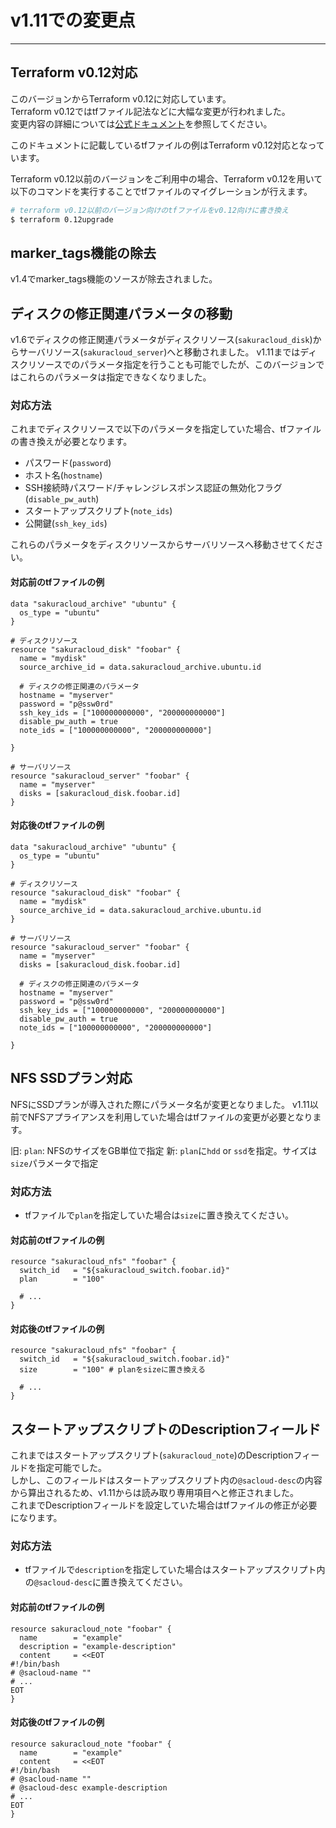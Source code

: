 # v1.11での変更点

---

## Terraform v0.12対応

このバージョンからTerraform v0.12に対応しています。  
Terraform v0.12ではtfファイル記法などに大幅な変更が行われました。  
変更内容の詳細については[公式ドキュメント](https://terraform.io/docs/)を参照してください。

このドキュメントに記載しているtfファイルの例はTerraform v0.12対応となっています。

Terraform v0.12以前のバージョンをご利用中の場合、Terraform v0.12を用いて以下のコマンドを実行することでtfファイルのマイグレーションが行えます。

```bash
# terraform v0.12以前のバージョン向けのtfファイルをv0.12向けに書き換え
$ terraform 0.12upgrade
```

## marker_tags機能の除去
   
v1.4でmarker_tags機能のソースが除去されました。 

## ディスクの修正関連パラメータの移動

v1.6でディスクの修正関連パラメータがディスクリソース(`sakuracloud_disk`)からサーバリソース(`sakuracloud_server`)へと移動されました。
v1.11まではディスクリソースでのパラメータ指定を行うことも可能でしたが、このバージョンではこれらのパラメータは指定できなくなりました。  

### 対応方法

これまでディスクリソースで以下のパラメータを指定していた場合、tfファイルの書き換えが必要となります。

- パスワード(`password`)
- ホスト名(`hostname`)
- SSH接続時パスワード/チャレンジレスポンス認証の無効化フラグ(`disable_pw_auth`)
- スタートアップスクリプト(`note_ids`)
- 公開鍵(`ssh_key_ids`)

これらのパラメータをディスクリソースからサーバリソースへ移動させてください。

#### 対応前のtfファイルの例

```hcl
data "sakuracloud_archive" "ubuntu" {
  os_type = "ubuntu"
}

# ディスクリソース
resource "sakuracloud_disk" "foobar" {
  name = "mydisk"
  source_archive_id = data.sakuracloud_archive.ubuntu.id
 
  # ディスクの修正関連のパラメータ 
  hostname = "myserver"
  password = "p@ssw0rd"
  ssh_key_ids = ["100000000000", "200000000000"]
  disable_pw_auth = true
  note_ids = ["100000000000", "200000000000"]

}

# サーバリソース
resource "sakuracloud_server" "foobar" {
  name = "myserver"
  disks = [sakuracloud_disk.foobar.id]
}
```

#### 対応後のtfファイルの例

```hcl
data "sakuracloud_archive" "ubuntu" {
  os_type = "ubuntu"
}

# ディスクリソース
resource "sakuracloud_disk" "foobar" {
  name = "mydisk"
  source_archive_id = data.sakuracloud_archive.ubuntu.id
}

# サーバリソース
resource "sakuracloud_server" "foobar" {
  name = "myserver"
  disks = [sakuracloud_disk.foobar.id]
  
  # ディスクの修正関連のパラメータ 
  hostname = "myserver"
  password = "p@ssw0rd"
  ssh_key_ids = ["100000000000", "200000000000"]
  disable_pw_auth = true
  note_ids = ["100000000000", "200000000000"]

}
```

## NFS SSDプラン対応

NFSにSSDプランが導入された際にパラメータ名が変更となりました。
v1.11以前でNFSアプライアンスを利用していた場合はtfファイルの変更が必要となります。  

旧: `plan`: NFSのサイズをGB単位で指定
新: `plan`に`hdd` or `ssd`を指定。サイズは`size`パラメータで指定

### 対応方法

- tfファイルで`plan`を指定していた場合は`size`に置き換えてください。

#### 対応前のtfファイルの例

```hcl
resource "sakuracloud_nfs" "foobar" {
  switch_id   = "${sakuracloud_switch.foobar.id}"
  plan        = "100"
  
  # ...
}
```

#### 対応後のtfファイルの例

```hcl
resource "sakuracloud_nfs" "foobar" {
  switch_id   = "${sakuracloud_switch.foobar.id}"
  size        = "100" # planをsizeに置き換える
  
  # ...
}
```

## スタートアップスクリプトのDescriptionフィールド

これまではスタートアップスクリプト(`sakuracloud_note`)のDescriptionフィールドを指定可能でした。  
しかし、このフィールドはスタートアップスクリプト内の`@sacloud-desc`の内容から算出されるため、v1.11からは読み取り専用項目へと修正されました。  
これまでDescriptionフィールドを設定していた場合はtfファイルの修正が必要になります。

### 対応方法

- tfファイルで`description`を指定していた場合はスタートアップスクリプト内の`@sacloud-desc`に置き換えてください。

#### 対応前のtfファイルの例

```hcl
resource sakuracloud_note "foobar" {
  name        = "example"
  description = "example-description"
  content     = <<EOT
#!/bin/bash
# @sacloud-name ""
# ...
EOT
}
```

#### 対応後のtfファイルの例

```hcl
resource sakuracloud_note "foobar" {
  name        = "example"
  content     = <<EOT
#!/bin/bash
# @sacloud-name ""
# @sacloud-desc example-description
# ...
EOT
}
```
